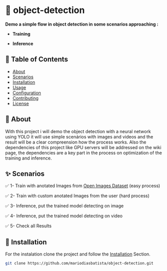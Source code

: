 # 🚀 object-detection

**Demo a simple flow in object detection in some scenarios approaching  :**

  * **Training**

  * **Inference**

## 📌 Table of Contents  

- [About](#about)  
- [Scenarios](#scenarios)  
- [Installation](#installation)  
- [Usage](#usage)  
- [Configuration](#configuration)  
- [Contributing](#contributing)  
- [License](#license)  

## 📖 About  
  
With this project i will demo the object detection with a neural network using YOLO it will use simple scenários with images and videos and the result will be a clear compreension how the process works.
Also the dependencies of this project like GPU servers will be addressed on the wiki page, the dependencies are a key part in the process on optimization of the training and inference. 

## ✨ Scenarios  

✅ 1- Train with anotated Images from [Open Images Dataset](https://storage.googleapis.com/openimages/web/visualizer/index.html) (easy process)

✅ 2- Train with custom anotated Images from the user (hard process)

✅ 3- Inference, put the trained model detecting on image 

✅ 4- Inference, put the trained model detecting on video 

✅ 5- Check all Results

## 🔧 Installation  
For the instalation clone the project
and follow the [Installation](https://github.com/mariodiasbatista/object-detection/wiki/Installation) Section. 

```bash
git clone https://github.com/mariodiasbatista/object-detection.git
```
